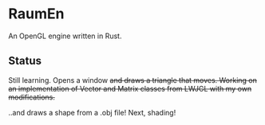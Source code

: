 RaumEn
======

An OpenGL engine written in Rust.

Status
------

Still learning.  Opens a window ~~and draws a triangle that moves.
Working on an implementation of Vector and Matrix classes from LWJGL with my own modifications.~~

..and draws a shape from a .obj file!  Next, shading!
